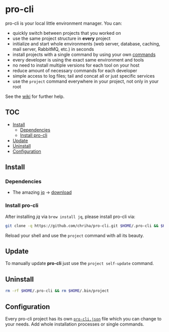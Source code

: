 # pro-cli

pro-cli is your local little environment manager. You can:

- quickly switch between projects that you worked on
- use the same project structure in **every** project
- initialize and start whole environments (web server, database, caching, mail server, RabbitMQ, etc.) in seconds
- install projects with a single command by using your own [commands](https://github.com/chriha/pro-cli/wiki/Using-the-install-command-and-scripts)
- every developer is using the exact same environment and tools
- no need to install multiple versions for each tool on your host
- reduce amount of necessary commands for each developer
- simple access to log files; tail and concat all or just specific services
- use the `project` command everywhere in your project, not only in your root

See the [wiki](https://github.com/chriha/pro-cli/wiki) for further help.


## TOC
- [Install](#install)
  - [Dependencies](#dependencies)
  - [Install pro-cli](#install-pro-cli)
- [Update](#update)
- [Uninstall](#uninstall)
- [Configuration](#configuration)


## Install
### Dependencies
- The amazing [jq](https://stedolan.github.io/jq/) -> [download](https://stedolan.github.io/jq/download/)


### Install pro-cli
After installing *jq* via `brew install jq`, please install pro-cli via:
```bash
git clone -q https://github.com/chriha/pro-cli.git $HOME/.pro-cli && $HOME/.pro-cli/setup.sh
```

Reload your shell and use the `project` command with all its beauty.


## Update
To manually update **pro-cli** just use the `project self-update` command.


## Uninstall
```bash
rm -rf $HOME/.pro-cli && rm $HOME/.bin/project
```


## Configuration
Every pro-cli project has its own [`pro-cli.json`](pro-cli.json) file which you can change to your needs. Add whole installation processes or single commands.

